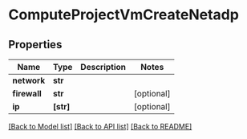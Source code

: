 # ComputeProjectVmCreateNetadp

## Properties
Name | Type | Description | Notes
------------ | ------------- | ------------- | -------------
**network** | **str** |  | 
**firewall** | **str** |  | [optional] 
**ip** | **[str]** |  | [optional] 

[[Back to Model list]](../README.md#documentation-for-models) [[Back to API list]](../README.md#documentation-for-api-endpoints) [[Back to README]](../README.md)


